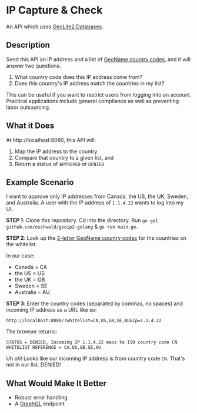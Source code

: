 # IP Capture & Check 

An API which uses [GeoLite2 Databases](https://dev.maxmind.com/geoip/geoip2/geolite2/).

## Description

Send this API an IP address and a list of [GeoName country codes](http://www.geonames.org/countries/), and it will answer two questions:
1. What country code does this IP address come from?
2. Does this country's IP address match the countries in my list?

This can be useful if you want to restrict users from logging into an account. Practical applications include general compliance as well as preventing labor outsourcing.

## What it Does

At http://localhost:8080, this API will:

1. Map the IP address to the country
2. Compare that country to a given list, 
and 
3. Return a status of `APPROVED` or `DENIED` 

## Example Scenario

I want to approve only IP addresses from Canada, the US, the UK, Sweden, and Australia.
A user with the IP address of `1.1.4.22` wants to log into my UI. 

**STEP 1**: Clone this repository. Cd into the directory. Run `go get github.com/oschwald/geoip2-golang` & `go run main.go`.

**STEP 2**: Look up the [2-letter GeoName country codes](http://www.geonames.org/countries/) for the countries on the whitelist. 

In our case: 
* Canada = CA
* the US = US
* the UK = GB
* Sweden = SE
* Australia = AU

**STEP 3**: Enter the country codes (separated by commas, no spaces) and incoming IP address as a URL like so:

 `http://localhost:8080/?whitelist=CA,US,GB,SE,AU&ip=1.1.4.22` 

The browser returns:

`STATUS = DENIED, Incoming IP 1.1.4.22 maps to ISO country code CN WHITELIST REFERENCE = CA,US,GB,SE,AU`

Uh oh! Looks like our incoming IP address is from country code `CN`. That's not in our list. DENIED!


## What Would Make It Better <br>

* Robust error handling
* A [GraphQL](https://graphql.org/) endpoint 